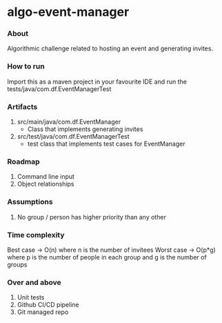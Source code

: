 # algo-event-manager

### About
Algorithmic challenge related to hosting an event and generating invites.

### How to run
Import this as a maven project in your favourite IDE and run the tests/java/com.df.EventManagerTest

### Artifacts

1. src/main/java/com.df.EventManager
    - Class that implements generating invites
2. src/test/java/com.df.EventManagerTest
    - test class that implements test cases for EventManager
    
### Roadmap
1. Command line input
2. Object relationships

### Assumptions
1. No group / person has higher priority than any other

### Time complexity
Best case -> O(n) where n is the number of invitees
Worst case -> O(p*g) where p is the number of people in each group and g is the number of groups

### Over and above
1. Unit tests
2. Github CI/CD pipeline
3. Git managed repo